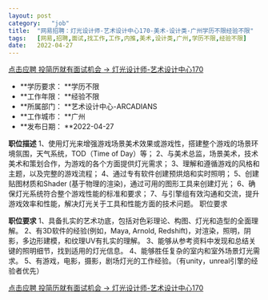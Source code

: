```yaml
---
layout:	post
category:	"job"
title:	"网易招聘：灯光设计师-艺术设计中心170-美术-设计类-广州学历不限经验不限"
tags:	[网易,招聘,面试,找工作,工作,内推,美术,设计类,广州,学历不限,经验不限]
date:	2022-04-27
---
```


[点击应聘 投简历就有面试机会 -> 灯光设计师-艺术设计中心170](http://mobile.bole.netease.com/bole/boleDetail?id=33393&employeeId=346f03c3cda5f04c&key=all)



- **学历要求： **学历不限
- **工作年限： **经验不限
- **所属部门： **艺术设计中心-ARCADIANS
- **工作城市： **广州
- **发布日期： **2022-04-27



**职位描述**
1、使用灯光来增强游戏场景美术效果或游戏性，搭建整个游戏的场景环境氛围，天气系统，TOD（Time of Day）等；
2、与美术总监，场景美术，技术美术和策划合作，为游戏的各个方面提供灯光需求；
3、理解和遵循游戏的风格和主题，以及完整的游戏流程；
4、通过专有软件创建预烘焙和实时照明；
5、创建贴图材质和Shader (基于物理的渲染)，通过可用的图形工具来创建灯光；
6、确保灯光系统符合整个游戏性能的标准和要求；
7、与引擎组有效沟通和交流，提升游戏效率和性能，解决灯光关于工具和性能方面的技术问题。
职位要求



**职位要求**
1、具备扎实的艺术功底，包括对色彩理论、构图、灯光和造型的全面理解。
2、有3D软件的经验(例如，Maya, Arnold, Redshift)，对渲染，照明，阴影，多边形建模，和纹理UV有扎实的理解。
3、能够从参考资料中发现和总结关键的照明细节，找到适用的灯光信息。
4、能够胜任复杂的室内和室外场景灯光需求。
5、有游戏，电影，摄影，剧场灯光的工作经验。（有unity，unreal引擎的经验者优先）



[点击应聘 投简历就有面试机会 -> 灯光设计师-艺术设计中心170](http://mobile.bole.netease.com/bole/boleDetail?id=33393&employeeId=346f03c3cda5f04c&key=all)